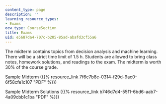 ```yaml
---
content_type: page
description: ''
learning_resource_types:
- Exams
ocw_type: CourseSection
title: Exams
uid: e5687da4-707c-b205-85ad-abafd3cf55a6
---
```


The midterm contains topics from decision analysis and machine learning. There will be a strict time limit of 1.5 h. Students are allowed to bring class notes, homework solutions, and readings to the exam. The midterm is worth 30% of the course grade.

Sample Midterm ({{% resource_link 7f6c7b8c-0314-f29d-9ac0-6f58cfe1c107 "PDF" %}})

Sample Midterm Solutions ({{% resource_link b746d7d4-55f1-6bd6-aab7-4a09cbb1c1ba "PDF" %}})